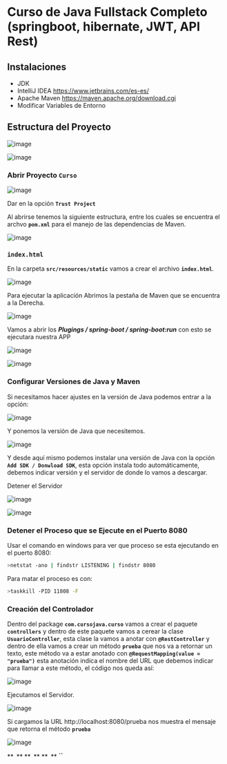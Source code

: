 # Curso de Java Fullstack Completo (springboot, hibernate, JWT, API Rest)

## Instalaciones

* JDK 
* IntelliJ IDEA https://www.jetbrains.com/es-es/
* Apache Maven https://maven.apache.org/download.cgi
* Modificar Variables de Entorno

## Estructura del Proyecto

![image](https://user-images.githubusercontent.com/23094588/132535285-7d790b05-e6e0-41b3-9adc-6375e2a3b956.png)

![image](https://user-images.githubusercontent.com/23094588/132535342-d0821516-993d-4653-9bc6-7c2eee983fa5.png)

### Abrir Proyecto `Curso`

![image](https://user-images.githubusercontent.com/23094588/132538994-8589f05a-382e-4d17-a352-3c69f7adef06.png)

Dar en la opción **`Trust Project`**

Al abrirse tenemos la siguiente estructura, entre los cuales se encuentra el archvo **`pom.xml`** para el manejo de las dependencias de Maven.

![image](https://user-images.githubusercontent.com/23094588/132540282-695da0c7-0d4d-4446-b048-f64fc7ff3a1b.png)

### `index.html`

En la carpeta **`src/resources/static`** vamos a crear el archivo **`index.html`**.

![image](https://user-images.githubusercontent.com/23094588/132542021-159d552b-69dd-4e78-8d7b-0547d5438f62.png)

Para ejecutar la aplicación Abrimos la pestaña de Maven que se encuentra a la Derecha.

![image](https://user-images.githubusercontent.com/23094588/132542235-33764e0d-882a-4183-8951-d8ac223b1297.png)

Vamos a abrir los ***Plugings / spring-boot / spring-boot:run*** con esto se ejecutara nuestra APP

![image](https://user-images.githubusercontent.com/23094588/132550608-0aff92a2-092b-477a-af89-99e70362f75e.png)

![image](https://user-images.githubusercontent.com/23094588/132550728-4546e076-a772-4042-8aa2-9b6e998707f7.png)

### Configurar Versiones de Java y Maven

Si necesitamos hacer ajustes en la versión de Java podemos entrar a la opción:

![image](https://user-images.githubusercontent.com/23094588/132553726-8cf3e76e-65b0-434a-a5fc-ce74db071d90.png)

Y ponemos la versión de Java que necesitemos.

![image](https://user-images.githubusercontent.com/23094588/132553872-98b491b9-476d-4e95-b469-72389a14be37.png)

Y desde aquí mismo podemos instalar una versión de Java con la opción **`Add SDK / Donwload SDK`**, esta opción instala todo automáticamente, debemos indicar versión y el servidor de donde lo vamos a descargar.

Detener el Servidor

![image](https://user-images.githubusercontent.com/23094588/132554972-a870c513-5534-46a9-9571-d5764fe1500d.png)

![image](https://user-images.githubusercontent.com/23094588/132555039-e6dbcbe7-5ca0-446f-a205-91f582b580e9.png)


### Detener el Proceso que se Ejecute en el Puerto 8080

Usar el comando en windows para ver que proceso se esta ejecutando en el puerto 8080:

```sh
>netstat -ano | findstr LISTENING | findstr 8080
```

Para matar el proceso es con:

```sh
>taskkill -PID 11808 -F
```

### Creación del Controlador

Dentro del package **`com.cursojava.curso`** vamos a crear el paquete **`controllers`** y dentro de este paquete vamos a cerear la clase **`UsuarioController`**, esta clase la vamos a anotar con **`@RestController`** y dentro de ella vamos a crear un método 
**`prueba`** que nos va a retornar un texto, este método va a estar anotado con **`@RequestMapping(value = "prueba")`** esta anotación indica el nombre del URL que debemos indicar para llamar a este método, el código nos queda así:

![image](https://user-images.githubusercontent.com/23094588/133881276-c4112d26-501e-462c-9a44-433c736d45f1.png)

Ejecutamos el Servidor.

![image](https://user-images.githubusercontent.com/23094588/133881371-8650ebc9-11e6-4fe8-b2c6-671ff0eca39d.png)

Si cargamos la URL http://localhost:8080/prueba nos muestra el mensaje que retorna el método **`prueba`**

![image](https://user-images.githubusercontent.com/23094588/133881397-264bd427-efb3-4ff2-843c-0e2f7e9180bb.png)



**``**
**``**
**``**
**``**
**``**
**``**
**``**
